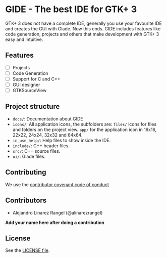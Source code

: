 # GIDE - The best IDE for GTK+ 3 #

GTK+ 3 does not have a complete IDE, generally you use your favourite
IDE and creates the GUI with Glade. Now this ends. GIDE includes features
like code generation, projects and others that make development with
GTK+ 3 easy and intuitive.

## Features ##

- [ ] Projects
- [ ] Code Generation
- [ ] Support for C and C++
- [ ] GUI designer
- [ ] GTKSourceView

## Project structure ##

* `docs/`: Documentation about GIDE
* `icons/`: All application icons, the subfolders are: `files/` icons for
files and folders on the project view. `app/` for the application icon
in 16x16, 22x22, 24x24, 32x32 and 64x64.
* `in_use_help/`: Help files to show inside the IDE.
* `include/`: C++ header files.
* `src/`: C++ source files.
* `ui/`: Glade files.

## Contributing ##

We use the [contributor covenant code of conduct](CODEOFCONDUCT.md)

## Contributors ##

* Alejandro Linarez Rangel (@alinarezrangel)

**Add your name here after doing a contribution**

## License ##

See the [LICENSE file](LICENSE).

